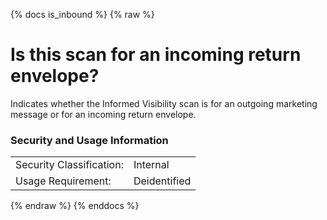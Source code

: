 {% docs is_inbound %}
{% raw %}

# Is this scan for an incoming return envelope?

Indicates whether the Informed Visibility scan is for an outgoing marketing 
message or for an incoming return envelope.

### Security and Usage Information
|     |     |
| --- | --- |
| Security Classification: | Internal |
| Usage Requirement:       | Deidentified |

{% endraw %}
{% enddocs %}